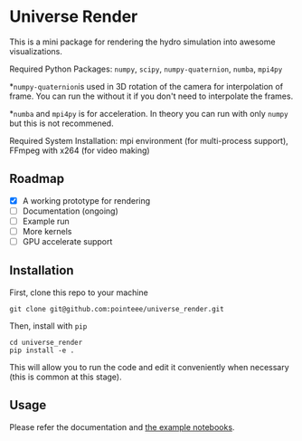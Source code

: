 # Universe Render

This is a mini package for rendering the hydro simulation into awesome visualizations.

Required Python Packages: `numpy`, `scipy`, `numpy-quaternion`, `numba`, `mpi4py`

*`numpy-quaternion`is used in 3D rotation of the camera for interpolation of frame. You can run the without it if you don't need to interpolate the frames.

*`numba` and `mpi4py` is for acceleration. In theory you can run with only `numpy` but this is not recommened.

Required System Installation: mpi environment (for multi-process support), FFmpeg with x264 (for video making)

## Roadmap

- [x] A working prototype for rendering
- [ ] Documentation (ongoing)
- [ ] Example run
- [ ] More kernels
- [ ] GPU accelerate support

## Installation 

First, clone this repo to your machine

```shell
git clone git@github.com:pointeee/universe_render.git
```

Then, install with `pip`

```shell
cd universe_render
pip install -e .
```

This will allow you to run the code and edit it conveniently when necessary (this is common at this stage).

## Usage

Please refer the documentation and [the example notebooks](./examples).

